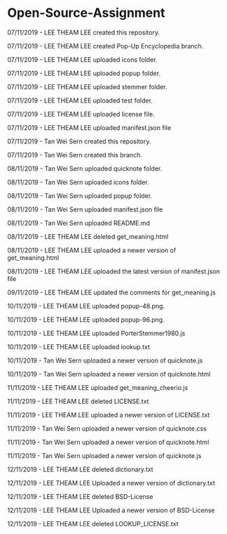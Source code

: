 # Open-Source-Assignment

07/11/2019 - LEE THEAM LEE created this repository.

07/11/2019 - LEE THEAM LEE created Pop-Up Encyclopedia branch.

07/11/2019 - LEE THEAM LEE uploaded icons folder.

07/11/2019 - LEE THEAM LEE uploaded popup folder.

07/11/2019 - LEE THEAM LEE uploaded stemmer folder.

07/11/2019 - LEE THEAM LEE uploaded test folder.

07/11/2019 - LEE THEAM LEE uploaded license file.

07/11/2019 - LEE THEAM LEE uploaded manifest.json file 

07/11/2019 - Tan Wei Sern created this repository.

07/11/2019 - Tan Wei Sern created this branch.

08/11/2019 - Tan Wei Sern uploaded quicknote folder.

08/11/2019 - Tan Wei Sern uploaded icons folder.

08/11/2019 - Tan Wei Sern uploaded popup folder.

08/11/2019 - Tan Wei Sern uploaded manifest.json file

08/11/2019 - Tan Wei Sern uploaded README.md

08/11/2019 - LEE THEAM LEE deleted get_meaning.html

08/11/2019 - LEE THEAM LEE uploaded a newer version of get_meaning.html

08/11/2019 - LEE THEAM LEE uploaded the latest version of manifest.json file

09/11/2019 - LEE THEAM LEE updated the comments for get_meaning.js

10/11/2019 - LEE THEAM LEE uploaded popup-48.png.

10/11/2019 - LEE THEAM LEE uploaded popup-96.png.

10/11/2019 - LEE THEAM LEE uploaded PorterStemmer1980.js

10/11/2019 - LEE THEAM LEE uploaded lookup.txt

10/11/2019 - Tan Wei Sern uploaded a newer version of quicknote.js

10/11/2019 - Tan Wei Sern uploaded a newer version of quicknote.html

11/11/2019 - LEE THEAM LEE uploaded get_meaning_cheerio.js

11/11/2019 - LEE THEAM LEE deleted LICENSE.txt

11/11/2019 - LEE THEAM LEE uploaded a newer version of LICENSE.txt

11/11/2019 - Tan Wei Sern uploaded a newer version of quicknote.css

11/11/2019 - Tan Wei Sern uploaded a newer version of quicknote.html

11/11/2019 - Tan Wei Sern uploaded a newer version of quicknote.js

12/11/2019 - LEE THEAM LEE deleted dictionary.txt

12/11/2019 - LEE THEAM LEE Uploaded a newer version of dictionary.txt

12/11/2019 - LEE THEAM LEE deleted BSD-License

12/11/2019 - LEE THEAM LEE Uploaded a newer version of BSD-License

12/11/2019 - LEE THEAM LEE deleted LOOKUP_LICENSE.txt
